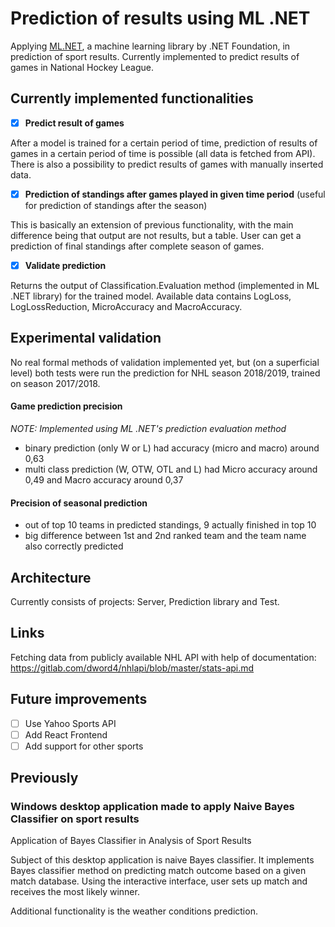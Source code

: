 # Prediction of results using ML .NET #
Applying [ML.NET](https://dotnet.microsoft.com/apps/machinelearning-ai/ml-dotnet), a machine learning library by .NET Foundation, in prediction of sport results. Currently implemented to predict results of games in National Hockey League.

## Currently implemented functionalities

- [x] **Predict result of games**

After a model is trained for a certain period of time, prediction of results of games in a certain period of time is possible (all data is fetched from API). There is also a possibility to predict results of games with manually inserted data.

- [x] **Prediction of standings after games played in given time period** (useful for prediction of standings after the season)

This is basically an extension of previous functionality, with the main difference being that output are not results, but a table. User can get a prediction of final standings after complete season of games.

- [x] **Validate prediction**

Returns the output of Classification.Evaluation method (implemented in ML .NET library) for the trained model. Available data contains LogLoss, LogLossReduction, MicroAccuracy and MacroAccuracy.


## Experimental validation
No real formal methods of validation implemented yet, but (on a superficial level) both tests were run the prediction for NHL season 2018/2019, trained on season 2017/2018.
#### Game prediction precision 
*NOTE: Implemented using ML .NET's prediction evaluation method*
- binary prediction (only W or L) had accuracy (micro and macro) around 0,63
- multi class prediction (W, OTW, OTL and L) had Micro accuracy around 0,49 and Macro accuracy around 0,37
#### Precision of seasonal prediction
- out of top 10 teams in predicted standings, 9 actually finished in top 10
- big difference between 1st and 2nd ranked team and the team name also correctly predicted

## Architecture
Currently consists of projects: Server, Prediction library and Test.

## Links
Fetching data from publicly available NHL API with help of documentation: https://gitlab.com/dword4/nhlapi/blob/master/stats-api.md

## Future improvements

- [ ] Use Yahoo Sports API
- [ ] Add React Frontend
- [ ] Add support for other sports

## Previously

### Windows desktop application made to apply Naive Bayes Classifier on sport results

Application of Bayes Classifier in Analysis of Sport Results

Subject of this desktop application is naive Bayes classifier. It implements Bayes classifier method on predicting match outcome based on a given match database. Using the interactive interface, user sets up match and receives the most likely winner.

Additional functionality is the weather conditions prediction.
